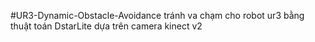 #UR3-Dynamic-Obstacle-Avoidance
tránh va chạm cho robot ur3 bằng thuật toán DstarLite dựa trên camera kinect v2
